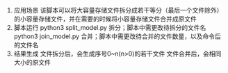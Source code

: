 1. 应用场景
	该脚本可以将大容量存储文件拆分成若干等分（最后一个文件除外）的小容量存储文件，并在需要的时候将小容量存储文件合并成原文件
2. 脚本运行
	python3 split_model.py		拆分；脚本中需更改待拆分的文件名
	python3 join_model.py		合并；脚本中需更改待合并的文件数量，以及命令后的文件名
3. 结果生成
	文件拆分后，会生成序号0~n(n>0)的若干文件
	文件合并后，会相同大小的原文件
